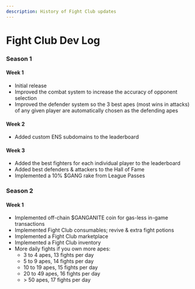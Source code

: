 ```yaml
---
description: History of Fight Club updates
---
```


# Fight Club Dev Log

### Season 1

#### Week 1

* Initial release
* Improved the combat system to increase the accuracy of opponent selection
* Improved the defender system so the 3 best apes (most wins in attacks) of any given player are automatically chosen as the defending apes

#### Week 2

* Added custom ENS subdomains to the leaderboard

#### Week 3

* Added the best fighters for each individual player to the leaderboard
* Added best defenders & attackers to the Hall of Fame
* Implemented a 10% $GANG rake from League Passes

### Season 2

#### Week 1

* Implemented off-chain $GANGANITE coin for gas-less in-game transactions
* Implemented Fight Club consumables; revive & extra fight potions
* Implemented a Fight Club marketplace
* Implemented a Fight Club inventory
* More daily fights if you own more apes:
  * 3 to 4 apes, 13 fights per day
  * 5 to 9 apes, 14 fights per day
  * 10 to 19 apes, 15 fights per day
  * 20 to 49 apes, 16 fights per day
  * \> 50 apes, 17 fights per day
